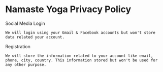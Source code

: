 # Namaste Yoga Privacy Policy

Social Media Login

    We will login using your Gmail & Facebook accounts but won't store data related your account.

Registration

    We will store the information related to your account like email, phone, city, country. This information stored but won't be used for any other purpose.

